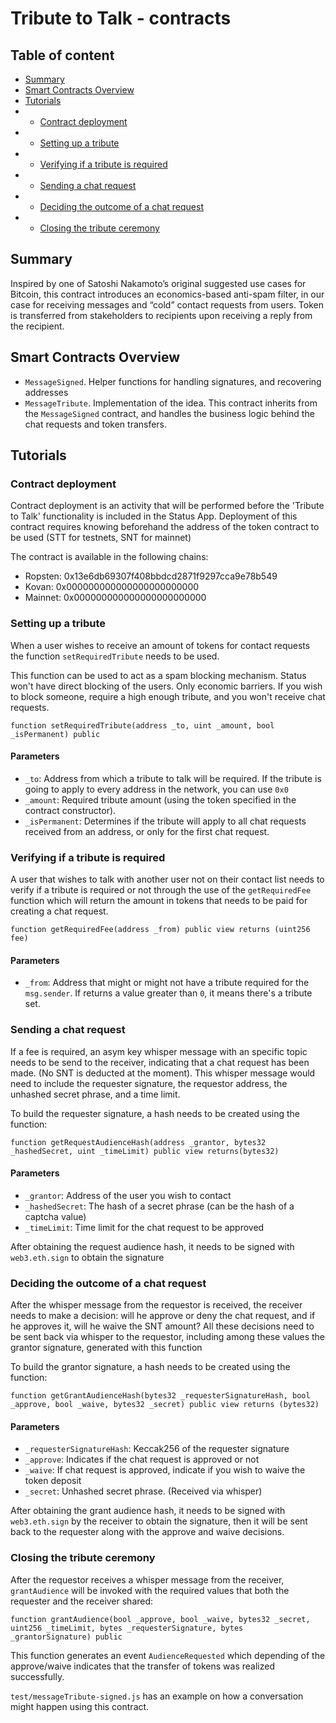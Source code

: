 # Tribute to Talk - contracts

## Table of content
- [Summary](#summary)
- [Smart Contracts Overview](#smart-contracts-overview)
- [Tutorials](#tutorials)
- - [Contract deployment](#contract-deployment)
- - [Setting up a tribute](#setting-up-a-tribute0)
- - [Verifying if a tribute is required](#verifying-if-a-tribute-is-required)
- - [Sending a chat request](#sending-a-chat-request)
- - [Deciding the outcome of a chat request](#deciding-the-outcome-of-a-chat-request)
- - [Closing the tribute ceremony](#closing-the-tribute-ceremony)

## Summary
Inspired by one of Satoshi Nakamoto’s original suggested use cases for Bitcoin, this contract introduces an economics-based anti-spam filter, in our case for receiving messages and “cold” contact requests from users. Token is transferred from stakeholders to recipients upon receiving a reply from the recipient.

## Smart Contracts Overview
- `MessageSigned`. Helper functions for handling signatures, and recovering addresses
- `MessageTribute`. Implementation of the idea. This contract inherits from the `MessageSigned` contract, and handles the business logic behind the chat requests and token transfers. 

## Tutorials

### Contract deployment
Contract deployment is an activity that will be performed before the 'Tribute to Talk' functionality is included in the Status App. Deployment of this contract requires knowing beforehand the address of the token contract to be used (STT for testnets, SNT for mainnet)

The contract is available in the following chains:
- Ropsten: 0x13e6db69307f408bbdcd2871f9297cca9e78b549
- Kovan: 0x000000000000000000000000
- Mainnet: 0x000000000000000000000000

### Setting up a tribute

When a user wishes to receive an amount of tokens for contact requests the function `setRequiredTribute` needs to be used.


This function can be used to act as a spam blocking mechanism. Status won't have direct blocking of the users. Only economic barriers. If you wish to block someone, require a high enough tribute, and you won't receive chat requests. 

```
function setRequiredTribute(address _to, uint _amount, bool _isPermanent) public
```

#### Parameters 
- `_to`: Address from which a tribute to talk will be required. If the tribute is going to apply to every address in the network, you can use `0x0`
- `_amount`: Required tribute amount (using the token specified in the contract constructor).
- `_isPermanent`: Determines if the tribute will apply to all chat requests received from an address, or only for the first chat request.

### Verifying if a tribute is required
A user that wishes to talk with another user not on their contact list needs to verify if a tribute is required or not through the use of the `getRequiredFee` function which will return the amount in tokens that needs to be paid for creating a chat request.
```
function getRequiredFee(address _from) public view returns (uint256 fee) 
``` 
#### Parameters
- `_from`: Address that might or might not have a tribute required for the `msg.sender`. If returns a value greater than `0`, it means there's a tribute set.

### Sending a chat request
If a fee is required, an asym key whisper message with an specific topic needs to be send to the receiver, indicating that a chat request has been made. (No SNT is deducted at the moment). This whisper message would need to include the requester signature, the requestor address, the unhashed secret phrase, and a time limit.

To build the requester signature, a hash needs to be created using the function: 
```
function getRequestAudienceHash(address _grantor, bytes32 _hashedSecret, uint _timeLimit) public view returns(bytes32)
``` 
#### Parameters
- `_grantor`: Address of the user you wish to contact
- `_hashedSecret`: The hash of a secret phrase (can be the hash of a captcha value)
- `_timeLimit`: Time limit for the chat request to be approved

After obtaining the request audience hash, it needs to be signed with `web3.eth.sign` to obtain the signature

### Deciding the outcome of a chat request
After the whisper message from the requestor is received, the receiver needs to make a decision: will he approve or deny the chat request, and if he approves it, will he waive the SNT amount? All these decisions need to be sent back via whisper to the requestor, including among these values the grantor signature, generated with this function

To build the grantor signature, a hash needs to be created using the function: 
```
function getGrantAudienceHash(bytes32 _requesterSignatureHash, bool _approve, bool _waive, bytes32 _secret) public view returns (bytes32)
``` 
#### Parameters
- `_requesterSignatureHash`: Keccak256 of the requester signature
- `_approve`: Indicates if the chat request is approved or not
- `_waive`: If chat request is approved, indicate if you wish to waive the token deposit
- `_secret`: Unhashed secret phrase. (Received via whisper)

After obtaining the grant audience hash, it needs to be signed with `web3.eth.sign` by the receiver to obtain the signature, then it will be sent back to the requester along with the approve and waive decisions.

### Closing the tribute ceremony
After the requestor receives a whisper message from the receiver, `grantAudience` will be invoked with the required values that both the requester and the receiver shared:

```
function grantAudience(bool _approve, bool _waive, bytes32 _secret, uint256 _timeLimit, bytes _requesterSignature, bytes _grantorSignature) public
```

This function generates an event `AudienceRequested` which depending of the approve/waive indicates that the transfer of tokens was realized successfully.



`test/messageTribute-signed.js` has an example on how a conversation might happen using this contract.
